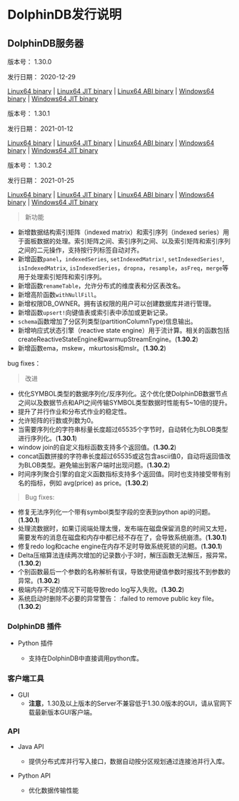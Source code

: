 # DolphinDB发行说明

## DolphinDB服务器

版本号： 1.30.0

发行日期： 2020-12-29

[Linux64 binary](https://www.dolphindb.cn/downloads/DolphinDB_Linux64_V1.30.0.zip) | 
[Linux64 JIT binary](https://www.dolphindb.cn/downloads/DolphinDB_Linux64_V1.30.0_JIT.zip) | 
[Linux64 ABI binary](https://www.dolphindb.cn/downloads/DolphinDB_Linux64_V1.30.0_ABI.zip) | 
[Windows64 binary](https://www.dolphindb.cn/downloads/DolphinDB_Win64_V1.30.0.zip) |
[Windows64 JIT binary](https://www.dolphindb.cn/downloads/DolphinDB_Win64_V1.30.0_JIT.zip)

版本号： 1.30.1

发行日期： 2021-01-12

[Linux64 binary](https://www.dolphindb.cn/downloads/DolphinDB_Linux64_V1.30.1.zip) | 
[Linux64 JIT binary](https://www.dolphindb.cn/downloads/DolphinDB_Linux64_V1.30.1_JIT.zip) | 
[Linux64 ABI binary](https://www.dolphindb.cn/downloads/DolphinDB_Linux64_V1.30.1_ABI.zip) | 
[Windows64 binary](https://www.dolphindb.cn/downloads/DolphinDB_Win64_V1.30.1.zip) |
[Windows64 JIT binary](https://www.dolphindb.cn/downloads/DolphinDB_Win64_V1.30.1_JIT.zip)

版本号： 1.30.2

发行日期： 2021-01-25

[Linux64 binary](https://www.dolphindb.cn/downloads/DolphinDB_Linux64_V1.30.2.zip) | 
[Linux64 JIT binary](https://www.dolphindb.cn/downloads/DolphinDB_Linux64_V1.30.2_JIT.zip) | 
[Linux64 ABI binary](https://www.dolphindb.cn/downloads/DolphinDB_Linux64_V1.30.2_ABI.zip) | 
[Windows64 binary](https://www.dolphindb.cn/downloads/DolphinDB_Win64_V1.30.2.zip) |
[Windows64 JIT binary](https://www.dolphindb.cn/downloads/DolphinDB_Win64_V1.30.2_JIT.zip)

> 新功能

* 新增数据结构索引矩阵（indexed matrix）和索引序列（indexed series）用于面板数据的处理。索引矩阵之间、索引序列之间、以及索引矩阵和索引序列之间的二元操作，支持按行列标签自动对齐。
* 新增函数`panel`，`indexedSeries`, `setIndexedMatrix!`, `setIndexedSeries!`, `isIndexedMatrix`, `isIndexedSeries`，`dropna`，`resample`，`asFreq`，`merge`等用于处理索引矩阵和索引序列。
* 新增函数`renameTable`，允许分布式的维度表和分区表改名。
* 新增高阶函数`withNullFill`。
* 新增权限DB_OWNER。拥有该权限的用户可以创建数据库并进行管理。
* 新增函数`upsert!`向键值表或索引表中添加或更新记录。
* `schema`函数增加了分区列类型(partitionColumnType)信息输出。
* 新增响应式状态引擎（reactive state engine）用于流计算。相关的函数包括createReactiveStateEngine和warmupStreamEngine。(**1.30.2**)
* 新增函数ema，mskew，mkurtosis和mslr。(**1.30.2**)


bug fixes：

> 改进

* 优化SYMBOL类型的数据序列化/反序列化。这个优化使DolphinDB数据节点之间以及数据节点和API之间传输SYMBOL类型数据时性能有5~10倍的提升。
* 提升了并行作业和分布式作业的稳定性。
* 允许矩阵的行数或列数为0。
* 当需要序列化的字符串标量长度超过65535个字节时，自动转化为BLOB类型进行序列化。(**1.30.1**)
* window join的自定义指标函数支持多个返回值。(**1.30.2**)
* concat函数拼接的字符串长度超过65535或这包含ascii值0，自动将返回值改为BLOB类型。避免输出到客户端时出现问题。(**1.30.2**)
* 时间序列聚合引擎的自定义函数指标支持多个返回值。同时也支持接受带有别名的指标，例如 avg(price) as price。(**1.30.2**)

> Bug fixes:

* 修复无法序列化一个带有symbol类型字段的空表到python api的问题。(**1.30.1**)
* 处理流数据时，如果订阅端处理太慢，发布端在磁盘保留消息的时间又太短，需要发布的消息在磁盘和内存中都已经不存在了，会导致系统崩溃。(**1.30.1**)
* 修复redo log和cache engine在内存不足时导致系统死锁的问题。(**1.30.1**)
* Delta压缩算法连续两次增加的记录数小于3时，解压函数无法解压，报异常。(**1.30.2**)
* 个别函数最后一个参数的名称解析有误，导致使用键值参数时报找不到参数的异常。(**1.30.2**)
* 极端内存不足的情况下可能导致redo log写入失败。(**1.30.2**)
* 系统启动时删除不必要的异常警告：<WARNING> :failed to remove public key  file。(**1.30.2**)

### DolphinDB 插件

* Python 插件

    * 支持在DolphinDB中直接调用python库。

### 客户端工具

* GUI
    * **注意**，1.30及以上版本的Server不兼容低于1.30.0版本的GUI，请从官网下载最新版本GUI客户端。

### API 

* Java API

    * 提供分布式库并行写入接口，数据自动按分区规划通过连接池并行入库。

* Python API

    * 优化数据传输性能




